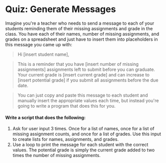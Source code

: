 # Quiz: Generate Messages

Imagine you're a teacher who needs to send a message to each of your students reminding them of their missing assignments and grade in the class. You have each of their names, number of missing assignments, and grades on a spreadsheet and just have to insert them into placeholders in this message you came up with:

> Hi [insert student name],

> This is a reminder that you have [insert number of missing assignments] assignments left to submit before you can graduate. Your current grade is [insert current grade] and can increase to [insert potential grade] if you submit all assignments before the due date.

> You can just copy and paste this message to each student and manually insert the appropriate values each time, but instead you're going to write a program that does this for you.

#### Write a script that does the following:

1. Ask for user input 3 times. Once for a list of names, once for a list of missing assignment counts, and once for a list of grades. Use this input to create lists for names, assignments, and grades.
2. Use a loop to print the message for each student with the correct values. The potential grade is simply the current grade added to two times the number of missing assignments.
